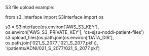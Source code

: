 S3 file upload example:

from s3_interface import S3Interface
import os

s3 = S3Interface(os.environ['AWS_S3_KEY'], os.environ['AWS_S3_PRIVATE_KEY'], 'cs-sjsu-noddi-patient-files')
s3.upload_files(os.path.join(os.environ['DATA_DIR'], os.path.join('021_S_2077','021_S_2077.pkl')), '/patients/ADNI/021_S_2077/021_S_2077.pkl')

